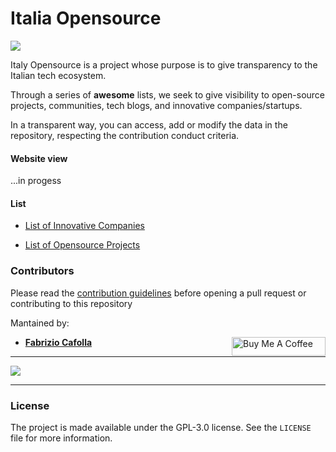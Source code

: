 # Italia Opensource

<img src='https://img.shields.io/github/last-commit/italia-opensource/awesome-italia-opensource/main'>

Italy Opensource is a project whose purpose is to give transparency to the Italian tech ecosystem.

Through a series of **awesome** lists, we seek to give visibility to open-source projects, communities, tech blogs, and innovative companies/startups.

In a transparent way, you can access, add or modify the data in the repository, respecting the contribution conduct criteria.

#### Website view

...in progess

#### List

- [List of Innovative Companies](https://github.com/italia-opensource/awesome-italia-opensource/blob/main/awesome/companies/README.md)

- [List of Opensource Projects](https://github.com/italia-opensource/awesome-italia-opensource/blob/main/awesome/opensource/README.md)

### Contributors

Please read the [contribution guidelines](https://github.com/italia-opensource/awesome-italia-opensource/blob/main/CONTRIBUTING.md) before opening a pull request or contributing to this repository

Mantained by:

- **[Fabrizio Cafolla](https://github.com/FabrizioCafolla)** <a href="https://www.buymeacoffee.com/fabriziocafolla" target="_blank"><img align="right" src="https://www.buymeacoffee.com/assets/img/custom_images/orange_img.png" alt="Buy Me A Coffee" style="height: 30px !important; width: 150px !important" ></a>

---
<a href="https://github.com/italia-opensource/awesome-italia-opensource/graphs/contributors"> <img src="https://contrib.rocks/image?repo=italia-opensource/awesome-italia-opensource" /> </a>

---

### License

The project is made available under the GPL-3.0 license. See the `LICENSE` file for more information.
